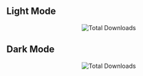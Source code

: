 ## Light Mode
<p align="center">
  <img src="https://github.com/Gifari15/web-design/assets/96565236/e58ce0e8-58d1-4c5f-ae05-a5f08f8ebbce" alt="Total Downloads">&emsp;&emsp;
</p>

## Dark Mode
<p align="center">
  <img src="https://github.com/Gifari15/web-design/assets/96565236/b7855379-29c7-43b6-8479-60e0c99de277" alt="Total Downloads">&emsp;&emsp;
</p>
